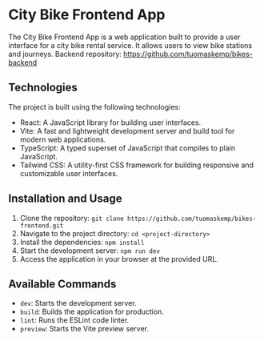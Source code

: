 # City Bike Frontend App

The City Bike Frontend App is a web application built to provide a user interface for a city bike rental service. It allows users to view bike stations and journeys. Backend repository: https://github.com/tuomaskemp/bikes-backend

## Technologies

The project is built using the following technologies:

- React: A JavaScript library for building user interfaces.
- Vite: A fast and lightweight development server and build tool for modern web applications.
- TypeScript: A typed superset of JavaScript that compiles to plain JavaScript.
- Tailwind CSS: A utility-first CSS framework for building responsive and customizable user interfaces.

## Installation and Usage

1. Clone the repository: `git clone https://github.com/tuomaskemp/bikes-frontend.git`
2. Navigate to the project directory: `cd <project-directory>`
3. Install the dependencies: `npm install`
4. Start the development server: `npm run dev`
5. Access the application in your browser at the provided URL.

## Available Commands

- `dev`: Starts the development server.
- `build`: Builds the application for production.
- `lint`: Runs the ESLint code linter.
- `preview`: Starts the Vite preview server.

